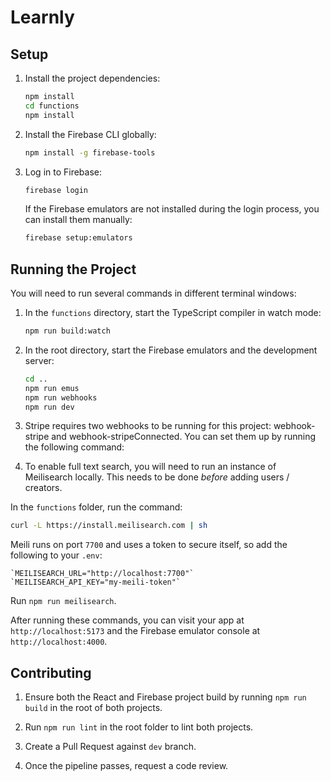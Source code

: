 # Learnly

## Setup


1. Install the project dependencies:

    ```bash
    npm install
    cd functions
    npm install
    ```

2. Install the Firebase CLI globally:

    ```bash
    npm install -g firebase-tools
    ```

3. Log in to Firebase:

    ```bash
    firebase login
    ```

    If the Firebase emulators are not installed during the login process, you can install them manually:

    ```bash
    firebase setup:emulators
    ```

## Running the Project

You will need to run several commands in different terminal windows:

1. In the `functions` directory, start the TypeScript compiler in watch mode:

    ```bash
    npm run build:watch
    ```

2. In the root directory, start the Firebase emulators and the development server:

    ```bash
    cd ..
    npm run emus
    npm run webhooks
    npm run dev
    ```
3. Stripe requires two webhooks to be running for this project: webhook-stripe and webhook-stripeConnected. You can set them up by running the following command:

4. To enable full text search, you will need to run an instance of Meilisearch locally. This needs to be done _before_ adding users / creators.

  In the `functions` folder, run the command:

  ```bash
  curl -L https://install.meilisearch.com | sh
  ```

  Meili runs on port `7700` and uses a token to secure itself, so add the following to your `.env`:

  ```env
  `MEILISEARCH_URL="http://localhost:7700"`
  `MEILISEARCH_API_KEY="my-meili-token"`
  ```

  Run `npm run meilisearch`.

After running these commands, you can visit your app at `http://localhost:5173` and the Firebase emulator console at `http://localhost:4000`.



## Contributing

1. Ensure both the React and Firebase project build by running `npm run build` in the root of both projects.

2. Run `npm run lint` in the root folder to lint both projects.

3. Create a Pull Request against `dev` branch.

4. Once the pipeline passes, request a code review.
